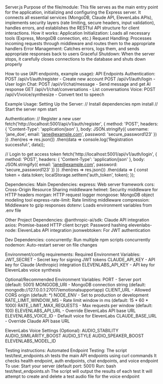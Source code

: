 Server.js
Purpose of the file/module:
This file serves as the main entry point for the application, initializing and configuring the Express server. It connects all essential services (MongoDB, Claude API, ElevenLabs APIs), implements security layers (rate limiting, secure headers, input validation), handles errors, and establishes the RESTful API structure for client interactions.
How it works:
    Application Initialization: Loads all necessary tools (Express, MongoDB connection, etc.)
    Request Handling: Processes incoming requests through middleware and routes them to the appropriate handlers
    Error Management: Catches errors, logs them, and sends appropriate responses back to users
    Graceful Shutdown: When the server stops, it carefully closes connections to the database and shuts down properly

How to use (API endpoints, example usage):
API Endpoints
Authentication:
    POST /api/v1/auth/register - Create new account
    POST /api/v1/auth/login - User login
Chat:
    POST /api/v1/chat/message - Send message and get AI response
    GET /api/v1/chat/conversations - List conversations
Voice:
    POST /api/v1/voice/synthesize - Convert text to speech

Example Usage:
Setting Up the Server:
// Install dependencies
npm install
// Start the server
npm start

Authentication:
// Register a new user
fetch('http://localhost:5001/api/v1/auth/register', {
  method: 'POST',
  headers: { 'Content-Type': 'application/json' },
  body: JSON.stringify({
    username: 'jane_doe',
    email: 'jane@example.com',
    password: 'secure_password123'
  })
})
.then(res => res.json())
.then(data => console.log('Registration successful:', data));

// Login to get access token
fetch('http://localhost:5001/api/v1/auth/login', {
  method: 'POST',
  headers: { 'Content-Type': 'application/json' },
  body: JSON.stringify({
    email: 'jane@example.com',
    password: 'secure_password123'
  })
})
.then(res => res.json())
.then(data => {
  const token = data.token;
  localStorage.setItem('auth_token', token);
});

Dependencies:
Main Dependencies:
    express: Web server framework
    cors: Cross-Origin Resource Sharing middleware
    helmet: Security middleware for HTTP headers
    morgan: HTTP request logger
    mongoose: MongoDB object modeling tool
    express-rate-limit: Rate limiting middleware
    compression: Middleware to gzip responses
    dotenv: Loads environment variables from .env file

Other Project Dependencies:
    @anthropic-ai/sdk: Claude API integration
    axios: Promise-based HTTP client
    bcrypt: Password hashing
    elevenlabs-node: ElevenLabs API integration
    jsonwebtoken: For JWT authentication

Dev Dependencies:
    concurrently: Run multiple npm scripts concurrently
    nodemon: Auto-restart server on file changes

Environment/config requirements:
Required Environment Variables:
    JWT_SECRET - Secret key for signing JWT tokens
    CLAUDE_API_KEY - API key for Claude (Anthropic) integration
    ELEVENLABS_API_KEY - API key for ElevenLabs voice synthesis

Optional/Recommended Environment Variables:
    PORT - Server port (default: 5001)
    MONGODB_URI - MongoDB connection string (default: mongodb://127.0.0.1:27017/emotionalsupportapp)
    CLIENT_URL - Allowed CORS origin (default: *)
    NODE_ENV - Set to production or development
    RATE_LIMIT_WINDOW_MS - Rate limit window in ms (default: 15 * 60 * 1000)
    RATE_LIMIT_MAX_REQUESTS - Max requests per window (default: 100)
    ELEVENLABS_API_URL - Override ElevenLabs API base URL
    ELEVENLABS_VOICE_ID - Default voice for ElevenLabs
    CLAUDE_BASE_URL - Override Claude API base URL

ElevenLabs Voice Settings (Optional):
    AUDIO_STABILITY
    AUDIO_SIMILARITY_BOOST
    AUDIO_STYLE
    AUDIO_SPEAKER_BOOST
    ELEVENLABS_MODEL_ID

Testing instructions:
Automated Endpoint Testing:
    The script test/test_endpoints.sh tests the main API endpoints using curl commands
    It checks health endpoint, auth endpoints, chat endpoints, and voice endpoint
    To use:
    Start your server (default port: 5001)
    Run: bash test/test_endpoints.sh
    The script will output the results of each test
    It will attempt to create and delete a test audio file for the voice endpoint